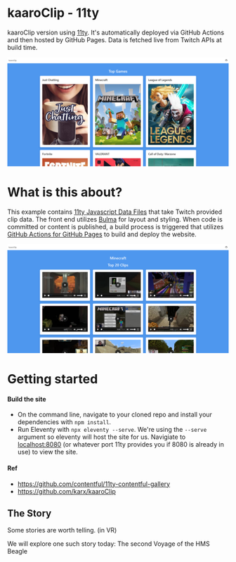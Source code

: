

kaaroClip - 11ty
=====

kaaroClip version using [11ty](https://www.11ty.dev/). It's automatically deployed via GitHub Actions and then hosted by GitHub Pages. Data is fetched live from Twitch APIs at build time.

![Screenshot of Front Page](images/front_page.png)

What is this about?
=====

This example contains [11ty Javascript Data Files](https://www.11ty.dev/docs/data-js/) that take Twitch provided clip data. The front end utilizes [Bulma](https://bulma.io/) for layout and styling. When code is committed or content is published, a build process is triggered that utilizes [GitHub Actions for GitHub Pages](https://github.com/peaceiris/actions-gh-pages) to build and deploy the website.

![Screenshot of Photo Page](images/photo_page.png)

Getting started
=====


#### Build the site

* On the command line, navigate to your cloned repo and install your dependencies with `npm install`.
* Run Eleventy with `npx eleventy --serve`. We're using the `--serve` argument so eleventy will host the site for us. Navigiate to [localhost:8080](http://localhost:8080) (or whatever port 11ty provides you if 8080 is already in use) to view the site.


#### Ref
* https://github.com/contentful/11ty-contentful-gallery
* https://github.com/karx/kaaroClip

## The Story
Some stories are worth telling. (in VR)

We will explore one such story today: The second Voyage of the HMS Beagle
